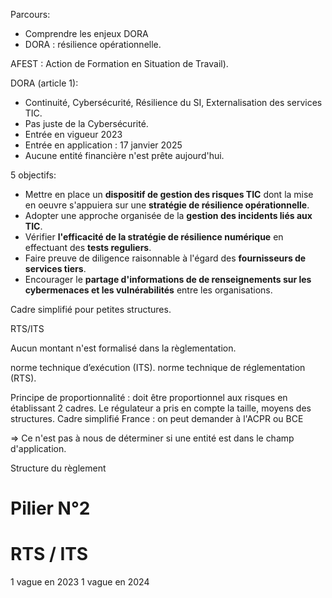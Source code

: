 Parcours:
* Comprendre les enjeux DORA
* DORA : résilience opérationnelle.

AFEST : Action de Formation en Situation de Travail).

DORA (article 1):
* Continuité, Cybersécurité, Résilience du SI, Externalisation des services TIC.
* Pas juste de la Cybersécurité.
* Entrée en vigueur 2023
* Entrée en application : 17 janvier 2025
* Aucune entité financière n'est prête aujourd'hui.

5 objectifs:
* Mettre en place un **dispositif de gestion des risques TIC** dont la mise en oeuvre s'appuiera sur une **stratégie de résilience opérationnelle**.
* Adopter une approche organisée de la **gestion des incidents liés aux TIC**.
* Vérifier **l'efficacité de la stratégie de résilience numérique** en effectuant des **tests reguliers**.
* Faire preuve de diligence raisonnable à l'égard des **fournisseurs de services tiers**.
* Encourager le **partage d'informations de de renseignements sur les cybermenaces et les vulnérabilités** entre les organisations.

Cadre simplifié pour petites structures.

RTS/ITS

Aucun montant n'est formalisé dans la règlementation.

norme technique d’exécution (ITS).
norme technique de réglementation (RTS).

Principe de proportionnalité : doit être proportionnel aux risques en établissant 2 cadres. Le régulateur a pris en compte la taille, moyens des structures.
Cadre simplifié
France : on peut demander à l'ACPR ou BCE

=> Ce n'est pas à nous de déterminer si une entité est dans le champ d'application.

Structure du règlement

# Pilier N°2

# RTS / ITS

1 vague en 2023
1 vague en 2024

